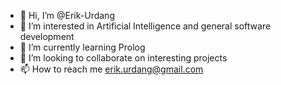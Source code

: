 - 👋 Hi, I’m @Erik-Urdang
- 👀 I’m interested in Artificial Intelligence and general software development
- 🌱 I’m currently learning Prolog
- 💞️ I’m looking to collaborate on interesting projects
- 📫 How to reach me erik.urdang@gmail.com

<!---
Erik-Urdang/Erik-Urdang is a ✨ special ✨ repository because its `README.md` (this file) appears on your GitHub profile.
You can click the Preview link to take a look at your changes.
--->
